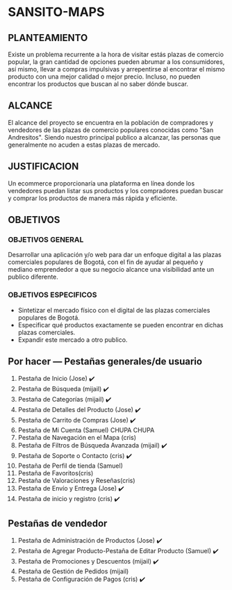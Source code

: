 # SANSITO-MAPS

## PLANTEAMIENTO
Existe un problema recurrente a la hora de visitar estás plazas de comercio popular, la gran cantidad de opciones pueden abrumar a los consumidores,  así mismo, llevar a compras impulsivas y arrepentirse al encontrar el mismo producto con una mejor calidad o mejor precio. Incluso, no pueden encontrar los productos que buscan al no saber dónde buscar. 
## ALCANCE
El alcance del proyecto se encuentra en la población de compradores y vendedores de las plazas de comercio populares conocidas como "San Andresitos".
Siendo nuestro principal publico a alcanzar, las personas que generalmente no acuden a estas plazas de mercado.
## JUSTIFICACION
Un ecommerce proporcionaría una plataforma en línea donde los vendedores puedan listar sus productos y los compradores puedan buscar y comprar los productos de manera más rápida y eficiente.
## OBJETIVOS
### OBJETIVOS GENERAL
Desarrollar una aplicación y/o web para dar un enfoque digital a las plazas comerciales populares de Bogotá, con el fin de ayudar al pequeño y mediano emprendedor a que su negocio alcance una visibilidad ante un publico diferente.
### OBJETIVOS ESPECIFICOS
- Sintetizar el mercado físico con el digital de las plazas comerciales populares de Bogotá.
- Especificar qué productos exactamente se pueden encontrar en dichas plazas comerciales.
- Expandir este mercado a otro publico.


## Por hacer — Pestañas generales/de usuario
1. Pestaña de Inicio (Jose) ✔️
2. Pestaña de Búsqueda (mijail) ✔️
3. Pestaña de Categorías (mijail) ✔️
4. Pestaña de Detalles del Producto (Jose) ✔️
5. Pestaña de Carrito de Compras (Jose) ✔️
6. Pestaña de Mi Cuenta (Samuel) CHUPA CHUPA
7. Pestaña de Navegación en el Mapa (cris) 
8. Pestaña de Filtros de Búsqueda Avanzada (mijail) ✔️
9. Pestaña de Soporte o Contacto (cris) ✔️
10. Pestaña de Perfil de tienda (Samuel)
12. Pestaña de Favoritos(cris)
13. Pestaña de Valoraciones y Reseñas(cris)
14. Pestaña de Envío y Entrega (Jose) ✔️
15. Pestaña de inicio y registro (cris) ✔️

## Pestañas de vendedor
1. Pestaña de Administración de Productos (Jose) ✔️
2. Pestaña de Agregar Producto-Pestaña de Editar Producto (Samuel) ✔️
3. Pestaña de Promociones y Descuentos (mijail) ✔️
5. Pestaña de Gestión de Pedidos (mijail)
6. Pestaña de Configuración de Pagos (cris) ✔️


